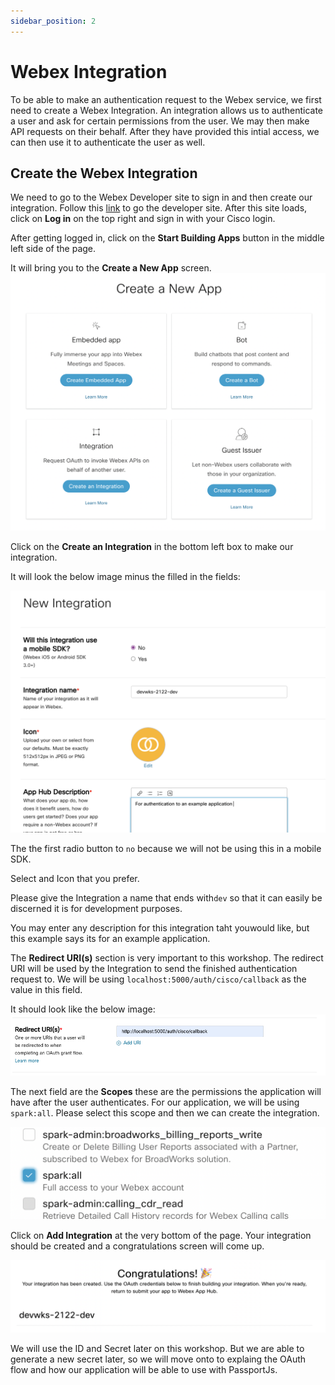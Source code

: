 ```yaml
---
sidebar_position: 2
---
```


# Webex Integration

To be able to make an authentication request to the Webex service, we first need to create a Webex Integration. An integration allows us to authenticate a user and ask for certain permissions from the user. We may then make API requests on their behalf. After they have provided this intial access, we can then use it to authenticate the user as well.

## Create the Webex Integration

We need to go to the Webex Developer site to sign in and then create our integration.
Follow this [link](https://developer.webex.com/) to go the developer site. After this site loads, click on **Log in** on the top right and sign in with your Cisco login.

After getting logged in, click on the **Start Building Apps** button in the middle left side of the page.

It will bring you to the **Create a New App** screen.  
![new app screen](../static/img/new-app-select.png)

Click on the **Create an Integration** in the bottom left box to make our integration.

It will look the below image minus the filled in the fields:

![integration settings 1](../static/img/integration-settings-1.png)

The the first radio button to `no` because we will not be using this in a mobile SDK.

Select and Icon that you prefer.

Please give the Integration a name that ends with`dev` so that it can easily be discerned it is for development purposes.

You may enter any description for this integration taht youwould like, but this example says its for an example application.

The **Redirect URI(s)** section is very important to this workshop. The redirect URI will be used by the Integration to send the finished authentication request to. We will be using `localhost:5000/auth/cisco/callback` as the value in this field.

It should look like the below image:
![redirect URI](../static/img/redirect-uri.png)

The next field are the **Scopes** these are the permissions the application will have after the user authenticates. For our application, we will be using `spark:all`. Please select this scope and then we can create the integration.

![redirect URI](../static/img/spark-all.png)

Click on **Add Integration** at the very bottom of the page. Your integration should be created and a congratulations screen will come up.

![redirect URI](../static/img/congratulations.png)

We will use the ID and Secret later on this workshop. But we are able to generate a new secret later, so we will move onto to explaing the OAuth flow and how our application will be able to use with PassportJs.
